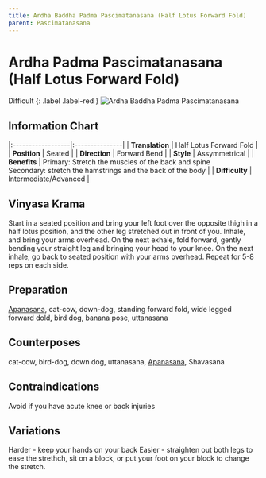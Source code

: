 ```yaml
---
title: Ardha Baddha Padma Pascimatanasana (Half Lotus Forward Fold)
parent: Pascimatanasana
---
```


# Ardha Padma Pascimatanasana (Half Lotus Forward Fold)
Difficult
{: .label .label-red }
![Ardha Baddha Padma Pascimatanasana](/yoga/assets/images/fb/ardha-baddha-padma-pascimatanasana.png)
## Information Chart

|:------------------|:---------------|
| **Translation**       | Half Lotus Forward Fold  |
| **Position**          | Seated  |
| **Direction**         | Forward Bend   |
| **Style**             | Assymmetrical   |
| **Benefits**          | Primary: Stretch the muscles of the back and spine <br> Secondary: stretch the hamstrings and the back of the body   |
| **Difficulty**  |  Intermediate/Advanced                                      | 

## Vinyasa Krama 
Start in a seated position and bring your left foot over the opposite thigh in a half lotus position, and the other leg stretched out in front of you. Inhale, and bring your arms overhead. On the next exhale, fold forward, gently bending your straight leg and bringing your head to your knee. On the next inhale, go back to seated position with your arms overhead. Repeat for 5-8 reps on each side. 

## Preparation 
[Apanasana](https://rutumulkar.com/yoga/docs/asanas/forward-bends/apanasana/), cat-cow, down-dog, standing forward fold, wide legged forward dold, bird dog, banana pose, uttanasana

## Counterposes
cat-cow, bird-dog, down dog, uttanasana, [Apanasana](https://rutumulkar.com/yoga/docs/asanas/forward-bends/apanasana/), Shavasana

## Contraindications
Avoid if you have acute knee or back injuries

## Variations
Harder - keep your hands on your back
Easier - straighten out both legs to ease the strethch, sit on a block, or put your foot on your block to change the stretch. 

